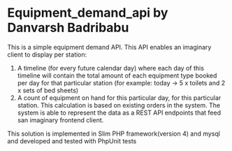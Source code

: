 # Equipment_demand_api by Danvarsh Badribabu

This is a simple equipment demand API. This API enables an imaginary client to display per station:
  1) A timeline (for every future calendar day) where each day of this timeline will contain the total amount of each equipment type booked per day for that particular station (for example: today -> 5 x toilets and 2 x sets of bed sheets)
  2) A count of equipment on hand for this particular day, for this particular station. This calculation is based on existing orders in the system. The system is able to represent the data as a REST API endpoints that feed san imaginary frontend client.
 
This solution is implemented in Slim PHP framework(version 4) and mysql and developed and tested with PhpUnit tests
